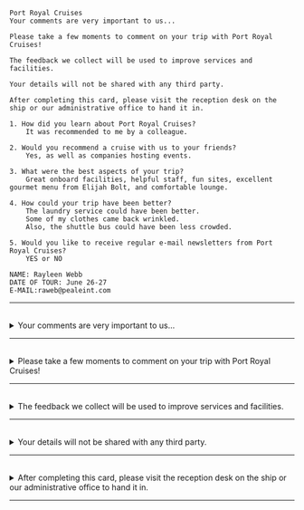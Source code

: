 ```
Port Royal Cruises
Your comments are very important to us...

Please take a few moments to comment on your trip with Port Royal Cruises! 

The feedback we collect will be used to improve services and facilities.

Your details will not be shared with any third party.

After completing this card, please visit the reception desk on the ship or our administrative office to hand it in.

1. How did you learn about Port Royal Cruises?
    It was recommended to me by a colleague.

2. Would you recommend a cruise with us to your friends?
    Yes, as well as companies hosting events.

3. What were the best aspects of your trip? 
    Great onboard facilities, helpful staff, fun sites, excellent gourmet menu from Elijah Bolt, and comfortable lounge.

4. How could your trip have been better?
    The laundry service could have been better.
    Some of my clothes came back wrinkled. 
    Also, the shuttle bus could have been less crowded.

5. Would you like to receive regular e-mail newsletters from Port Royal Cruises? 
    YES or NO

NAME: Rayleen Webb
DATE OF TOUR: June 26-27
E-MAIL:raweb@pealeint.com
```

---
<br>

<details>
  <summary>
    Your comments are very important to us...
  </summary>

  - 主詞 "Your comments"（表示評論的主體）
  - 動詞 "are"（表示狀態或特徵）
  - 補語 "very important to us"（提供了對 "are" 的具體內容，即評論對我們來說很重要）
  - **单字：**
    - **Your**：形容词性代词，表示你的。
    - **comments**：名词，表示评论。
    - **are**：动词 "be" 的第二人称单数和复数形式，表示状态。
    - **very**：副形词，表示非常。
    - **important**：形容词，表示重要的。
    - **to**：介词，表示对 "us" 的重要性。
    - **us**：宾格代词，表示我们。
  > 總的來說，這個句子表達了對方的評論對說話者來說非常重要。
</details>

---
<br>

<details>
  <summary>
    Please take a few moments to comment on your trip with Port Royal Cruises!
  </summary>

  - 主詞 "You"（雖然在祈使句中主詞通常省略，但是暗示的主詞是 "You"）
  - 動詞 "take"（表示行動，即採取）
  - 受詞 "a few moments"（表示動作的對象，即花一些時間）
  - 修飾語
    - "to comment on your trip with Port Royal Cruises"，表示动作的目的，即对你在Port Royal Cruises的旅行进行评论。
  
  - **单字：**
    - **Please**：副词，表示礼貌地请求或建议。
    - **take**：动词，表示采取、花费。
    - **a**：不定冠词。
    - **few**：形容词，表示一些、少数的。
    - **moments**：名词，表示一些时间、片刻。
    - **to**：不定式标志，引导不定式短语。
    - **comment**：动词，表示评论。
    - **on**：介词，连接后面的宾语 "your trip with Port Royal Cruises"。
    - **your**：形容词性代词，表示"trip"的所有权。
    - **trip**：名词，表示旅行。
    - **with**：介词，表示在 "Port Royal Cruises" 这个旅行中。
    - **Port Royal Cruises**：名词短语，表示Port Royal Cruises。
  
  > 總的來說，這個句子是一個請求，要求對方花一些時間評論與 Port Royal Cruises 的旅行。
</details>

---
<br>

<details>
  <summary>
    The feedback we collect will be used to improve services and facilities.
  </summary>

  - 主詞 "The feedback we collect"（表示收集的回饋）
  - 動詞 "will be used"（表示未來的動作，即將被使用）
  - 修飾語
    - "to improve services and facilities": 修飾動詞 "will be used"，提供了被使用的具體內容，即用來改進服務和設施。
  - **单字：**
    - **The**：定冠词，指定后面的名词 "feedback"。
    - **feedback**：名词，表示反馈。
    - **we**：主格代词，表示我们。
    - **collect**：动词，表示收集。
    - **will be used**：将来时的被动语态，表示将来会被使用。
    - **to**：不定式标志，引导不定式短语。
    - **improve**：动词，表示改进。
    - **services**：名词，表示服务。
    - **and**：并列连词，连接两个并列的项目。
    - **facilities**：名词，表示设施。
  > 總的來說，這個句子表達了收集的回饋將來會被使用，其目的是改進提供的服務和設施。
</details>

---
<br>

<details>
  <summary>
    Your details will not be shared with any third party.
  </summary>

  - 主詞 "Your details"（表示個人資訊的主體）
  - 動詞 "will not be shared"（表示否定的未來動作，即不會被分享）
  - 修飾語
    - "with any third party": 修飾動詞 "will not be shared"，提供了不被分享的具體對象，即不會與任何第三方分享。
  - **单字：**
    - **Your**：形容词性代词，表示你的。
    - **details**：名词，表示详细信息。
    - **will not be**：将来时的否定被动语态，表示将来不会。
    - **shared**：动词的过去分词形式，表示分享。
    - **with**：介词，表示与谁分享。
    - **any**：不定代词，表示任何一个。
    - **third**：形容词，表示第三。
    - **party**：名词，表示一方、一方面、组织、团体等。
  > 總的來說，這個句子明確表示個人資訊將不會被分享給任何第三方。
</details>

---
<br>

<details>
  <summary>
    After completing this card, please visit the reception desk on the ship or our administrative office to hand it in.
  </summary>

  - 主詞 "You"（雖然在祈使句中主詞通常省略，但是暗示的主詞是 "You"）
  - 動詞 "visit"（表示行動，即拜訪）
  - 受詞 "the reception desk on the ship or our administrative office"（表示動作的對象，即訪問的地點）
  - 修飾語
    - "After completing this card": 修飾動詞 "visit"，提供了拜訪的條件，即在完成這張卡片後。
  - **单字：**
    - **After**：副词，表示在之后。
    - **completing**：动词 "complete" 的现在分词形式，表示完成。
    - **this**：指示代词，表示这个。
    - **card**：名词，表示卡片。
    - **please**：动词，表示请求或建议。
    - **visit**：动词，表示访问。
    - **the**：定冠词，指定后面的名词 "reception desk" 和 "ship"。
    - **reception**：名词，表示接待。
    - **desk**：名词，表示桌子或服务台。
    - **on**：介词，表示在哪里 "the ship"。
    - **the**：定冠词，指定后面的名词 "ship"。
    - **ship**：名词，表示船。
    - **or**：并列连词，连接两个并列的地点。
    - **our**：形容词性代词，表示"administrative office"的所有权。
    - **administrative**：形容词，表示行政的。
    - **office**：名词，表示办公室。
    - **to hand it in**：不定式短语，表示动作的目的，即交上。
  > 總的來說，這個句子是一個複合句，要求在完成這張卡片後，拜訪船上的接待處或我們的行政辦公室來交出卡片。
</details>

---
<br>

